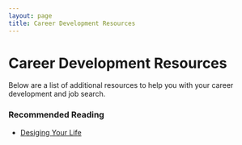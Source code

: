 ```yaml
---
layout: page
title: Career Development Resources
---
```


# Career Development Resources
Below are a list of additional resources to help you with your career development and job search. 


### Recommended Reading
* [Desiging Your Life](https://bookshop.org/books/designing-your-life-how-to-build-a-well-lived-joyful-life/9781101875322)
